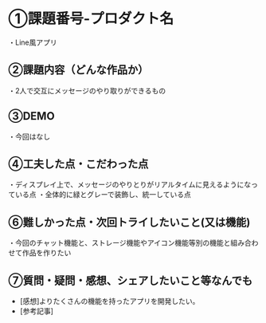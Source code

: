# ①課題番号-プロダクト名

・Line風アプリ

## ②課題内容（どんな作品か）

・2人で交互にメッセージのやり取りができるもの

## ③DEMO

・今回はなし

## ④工夫した点・こだわった点

・ディスプレイ上で、メッセージのやりとりがリアルタイムに見えるようになっている点
・全体的に緑とグレーで装飾し、統一している点

## ⑥難しかった点・次回トライしたいこと(又は機能)

・今回のチャット機能と、ストレージ機能やアイコン機能等別の機能と組み合わせて作品を作りたい

## ⑦質問・疑問・感想、シェアしたいこと等なんでも

- [感想]よりたくさんの機能を持ったアプリを開発したい。
- [参考記事]

